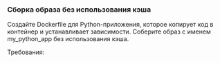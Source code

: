 
### Сборка образа без использования кэша

Создайте Dockerfile для Python-приложения, которое копирует код в контейнер и устанавливает зависимости. Соберите образ с именем my_python_app без использования кэша.

Требования:
